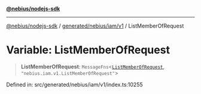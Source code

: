 [**@nebius/nodejs-sdk**](../../../../../README.md)

***

[@nebius/nodejs-sdk](../../../../../README.md) / [generated/nebius/iam/v1](../README.md) / ListMemberOfRequest

# Variable: ListMemberOfRequest

> **ListMemberOfRequest**: `MessageFns`\<[`ListMemberOfRequest`](../interfaces/ListMemberOfRequest.md), `"nebius.iam.v1.ListMemberOfRequest"`\>

Defined in: src/generated/nebius/iam/v1/index.ts:10255
